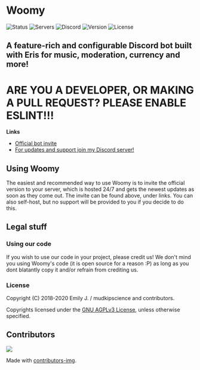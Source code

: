 # Woomy
![Status](https://top.gg/api/widget/status/435961704145485835.svgno?avatar=true)
![Servers](https://top.gg/api/widget/servers/435961704145485835.svg?noavatar=true)
![Discord](https://discord.com/api/guilds/410990517841690625/embed.png)
![Version](https://img.shields.io/github/package-json/v/woomyware/v2?color=blueviolet)
![License](https://img.shields.io/github/license/woomyware/v2?color=blueviolet)

## A feature-rich and configurable Discord bot built with Eris for music, moderation, currency and more!

# ARE YOU A DEVELOPER, OR MAKING A PULL REQUEST? **PLEASE ENABLE ESLINT!!!** 

**Links**
* [Official bot invite](https://discord.com/oauth2/authorize?client_id=435961704145485835&permissions=2134240503&scope=bot)
* [For updates and support join my Discord server!](https://discord.gg/HCF8mdv)

## Using Woomy

The easiest and recommended way to use Woomy is to invite the official version to your server, which is hosted 24/7 and gets the newest updates as soon as they come out. The invite can be found above, under links. You can also self-host, but no support will be provided to you if you decide to do this.

## Legal stuff

### Using our code
If you wish to use our code in your project, please credit us! We don't mind you using Woomy's code (it is open source for a reason :P) as long as you dont blatantly copy it and/or refrain from crediting us.

### License

Copyright (C) 2018-2020 Emily J. / mudkipscience and contributors.

Copyrights licensed under the [GNU AGPLv3 License](LICENSE), unless otherwise specified.

## Contributors

<a href="https://github.com/woomyware/v2/graphs/contributors">
  <img src="https://contributors-img.web.app/image?repo=woomyware/v2" />
</a>

Made with [contributors-img](https://contributors-img.web.app).
